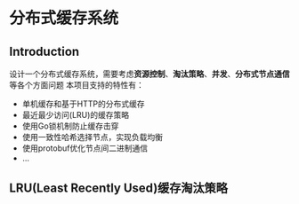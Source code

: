 # 分布式缓存系统

## Introduction
设计一个分布式缓存系统，需要考虑**资源控制**、**淘汰策略**、**并发**、**分布式节点通信**等各个方面问题
本项目支持的特性有：
- 单机缓存和基于HTTP的分布式缓存
- 最近最少访问(LRU)的缓存策略
- 使用Go锁机制防止缓存击穿
- 使用一致性哈希选择节点，实现负载均衡
- 使用protobuf优化节点间二进制通信
- ...

## LRU(Least Recently Used)缓存淘汰策略
